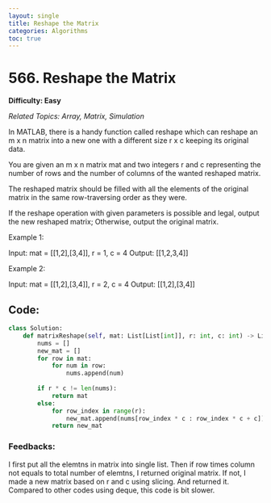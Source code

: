 ```yaml
---
layout: single
title: Reshape the Matrix
categories: Algorithms
toc: true
---
```


# 566. Reshape the Matrix

**Difficulty: Easy**

*Related Topics: Array, Matrix, Simulation*

In MATLAB, there is a handy function called reshape which can reshape an m x n matrix into a new one with a different size r x c keeping its original data.

You are given an m x n matrix mat and two integers r and c representing the number of rows and the number of columns of the wanted reshaped matrix.

The reshaped matrix should be filled with all the elements of the original matrix in the same row-traversing order as they were.

If the reshape operation with given parameters is possible and legal, output the new reshaped matrix; Otherwise, output the original matrix.

Example 1:

Input: mat = [[1,2],[3,4]], r = 1, c = 4
Output: [[1,2,3,4]]

Example 2:

Input: mat = [[1,2],[3,4]], r = 2, c = 4
Output: [[1,2],[3,4]]

## Code:
```python
class Solution:
    def matrixReshape(self, mat: List[List[int]], r: int, c: int) -> List[List[int]]:
        nums = []
        new_mat = []
        for row in mat:
            for num in row:
                nums.append(num)
                
        if r * c != len(nums): 
            return mat
        else:
            for row_index in range(r):
                new_mat.append(nums[row_index * c : row_index * c + c])
            return new_mat
```
### Feedbacks: 
I first put all the elemtns in matrix into single list. Then if row times column not equals to total number of elemtns, I returned original matrix.
If not, I made a new matrix based on r and c using slicing. And returned it. Compared to other codes using deque, this code is bit slower.